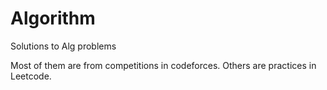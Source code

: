 # Algorithm
Solutions to Alg problems

Most of them are from competitions in codeforces. Others are practices in Leetcode.
